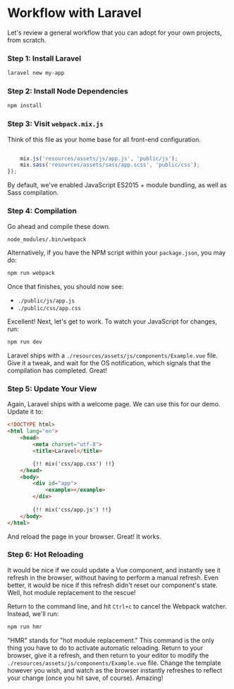 # Workflow with Laravel

Let's review a general workflow that you can adopt for your own projects, from scratch.

### Step 1: Install Laravel

```bash
laravel new my-app
```

### Step 2: Install Node Dependencies

```bash
npm install
```

### Step 3: Visit `webpack.mix.js`

Think of this file as your home base for all front-end configuration.

```js

    mix.js('resources/assets/js/app.js', 'public/js');
    mix.sass('resources/assets/sass/app.scss', 'public/css');
});
```

By default, we've enabled JavaScript ES2015 + module bundling, as well as Sass compilation. 

### Step 4: Compilation

Go ahead and compile these down.

```bash
node_modules/.bin/webpack
```

Alternatively, if you have the NPM script within your `package.json`, you may do:

```bash
npm run webpack
```

Once that finishes, you should now see:

* `./public/js/app.js`
* `./public/css/app.css`

Excellent! Next, let's get to work. To watch your JavaScript for changes, run:

```bash
npm run dev
```

Laravel ships with a `./resources/assets/js/components/Example.vue` file. Give it a tweak, and wait for the OS notification, which signals that the compilation has completed. Great!

### Step 5: Update Your View

Again, Laravel ships with a welcome page. We can use this for our demo. Update it to:

```html
<!DOCTYPE html>
<html lang="en">
    <head>
        <meta charset="utf-8">
        <title>Laravel</title>

        {!! mix('css/app.css') !!}
    </head>
    <body>
        <div id="app">
            <example></example>
        </div>
        
        {!! mix('css/app.js') !!}
    </body>
</html>
```

And reload the page in your browser. Great! It works. 

### Step 6: Hot Reloading

It would be nice if we could update a Vue component, and instantly see it refresh in the browser, without having to perform a manual refresh. Even better, it would be nice if this refresh didn't reset our component's state. Well, hot module replacement to the rescue! 

Return to the command line, and hit `Ctrl+c` to cancel the Webpack watcher. Instead, we'll run:

```bash
npm run hmr
```

"HMR" stands for "hot module replacement." This command is the only thing you have to do to activate automatic reloading. Return to your browser, give it a refresh, and then return to your editor to modify the `./resources/assets/js/components/Example.vue` file. Change the template however you wish, and watch as the browser instantly refreshes to reflect your change \(once you hit save, of course\). Amazing!



